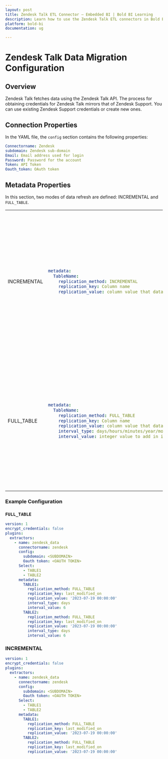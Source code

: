 ```yaml
---
layout: post
title: Zendesk Talk ETL Connector – Embedded BI | Bold BI Learning
description: Learn how to use the Zendesk Talk ETL connectors in Bold BI Enterprise Edition. Discover simple steps to integrate data smoothly and make the most of your analytics.
platform: bold-bi
documentation: ug

---
```


# Zendesk Talk Data Migration Configuration

## Overview
Zendesk Talk fetches data using the Zendesk Talk API. The process for obtaining credentials for Zendesk Talk mirrors that of Zendesk Support. You can use existing Zendesk Support credentials or create new ones.

## Connection Properties
In the YAML file, the `config` section contains the following properties:
```yaml
Connectorname: Zendesk
subdomain: Zendesk sub-domain
Email: Email address used for login
Password: Password for the account
Token: API Token
Oauth_token: OAuth token
```
## Metadata Properties
In this section, two modes of data refresh are defined: INCREMENTAL and ``FULL_TABLE``.

<table>
    <tr>
        <td></td>
        <td></td>
        <td></td>
    </tr>
    <tr>
        <td>INCREMENTAL</td>
        <td>

```yaml
metadata:
  TableName:
    replication_method: INCREMENTAL
    replication_key: Column name
    replication_value: column value that data starts from
```
</td>
        <td>This mode fetches data from the date column mentioned in the replication key from the start date, as specified in the replication value. Once scheduled, the replication value is updated automatically from the imported data.</td>
    </tr>
    <tr>
        <td>FULL_TABLE</td>
        <td>

```yaml
metadata:
  TableName:
    replication_method: FULL_TABLE
    replication_key: Column name
    replication_value: column value that data starts from
    interval_type: days/hours/minutes/year/month
    interval_value: integer value to add in interval type
```
</td>
        <td>This mode fetches data from the date column mentioned in the replication key from the start date, as specified in the replication value. Once scheduled, the replication value is updated automatically from the imported data.</td>
    </tr>
</table>

### Example Configuration

### ``FULL_TABLE``

```YAML
version: 1
encrypt_credentials: false
plugins:
  extractors:
    - name: zendesk_data
      connectorname: zendesk
      config:
        subdomain: <SUBDOMAIN>
        Oauth token: <OAUTH TOKEN>
      Select:
        - TABLE1
        - TABLE2
      metadata:
        TABLE1:
          replication_method: FULL_TABLE
          replication_key: last_modified_on
          replication_value: '2023-07-19 00:00:00'
          interval_type: days
          interval_value: 6
        TABLE2:
          replication_method: FULL_TABLE
          replication_key: last_modified_on
          replication_value: '2023-07-19 00:00:00'
          interval_type: days
          interval_value: 6

```
### INCREMENTAL
```YAML
version: 1
encrypt_credentials: false
plugins:
  extractors:
    - name: zendesk_data
      connectorname: zendesk
      config:
        subdomain: <SUBDOMAIN>
        Oauth token: <OAUTH TOKEN>
      Select:
        - TABLE1
        - TABLE2
      metadata:
        TABLE1:
          replication_method: FULL_TABLE
          replication_key: last_modified_on
          replication_value: '2023-07-19 00:00:00'
        TABLE2:
          replication_method: FULL_TABLE
          replication_key: last_modified_on
          replication_value: '2023-07-19 00:00:00'

```

